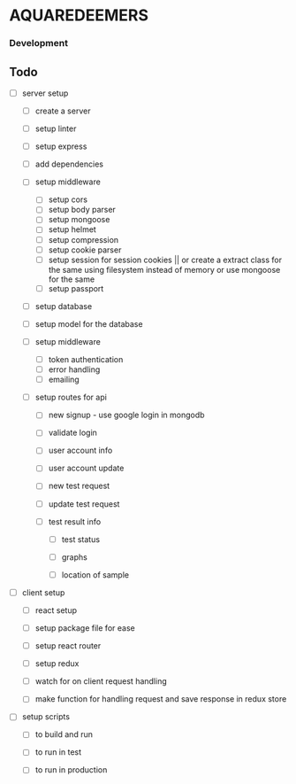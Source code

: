 # AQUAREDEEMERS

### Development

## Todo

* [ ] server setup

  * [ ] create a server
  * [ ] setup linter
  * [ ] setup express
  * [ ] add dependencies

  * [ ] setup middleware

    * [ ] setup cors
    * [ ] setup body parser
    * [ ] setup mongoose
    * [ ] setup helmet
    * [ ] setup compression
    * [ ] setup cookie parser
    * [ ] setup session for session cookies || or create a extract class for the same using filesystem instead of memory or use mongoose for the same
    * [ ] setup passport

  * [ ] setup database
  * [ ] setup model for the database

  * [ ] setup middleware

    * [ ] token authentication
    * [ ] error handling
    * [ ] emailing

  * [ ] setup routes for api

    * [ ] new signup - use google login in mongodb
    * [ ] validate login
    * [ ] user account info
    * [ ] user account update

    * [ ] new test request
    * [ ] update test request

      <!-- to discuss -->

    * [ ] test result info
        <!-- add attribute of action on the test -->
      * [ ] test status
      * [ ] graphs
      * [ ] location of sample


* [ ] client setup
    * [ ] react setup
    * [ ] setup package file for ease
    * [ ] setup react router
    * [ ] setup redux

    * [ ] watch for on client request handling
    * [ ] make function for handling request and save response in redux store


* [ ] setup scripts 
    * [ ] to build and run
    * [ ] to run in test 
    * [ ] to run in production
     

